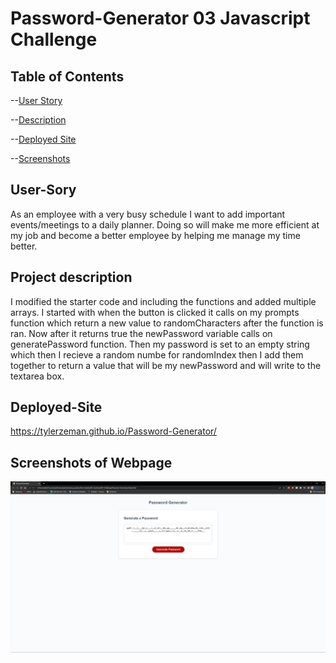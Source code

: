 # Password-Generator 03 Javascript Challenge

## Table of Contents

--[User Story](#User-Story)

--[Description](#Description)

--[Deployed Site](#Deployed-Site)

--[Screenshots](#Screenshots)

## User-Sory

As an employee with a very busy schedule I want to add important events/meetings to a daily planner. Doing so will make me more efficient at my job and become a better
employee by helping me manage my time better.

## Project description

I modified the starter code and including the functions and added multiple arrays. I started with when the button is clicked it calls on my prompts function which return
a new value to randomCharacters after the function is ran. Now after it returns true the newPassword variable calls on generatePassword function. Then my password is set
to an empty string which then I recieve a random numbe for randomIndex then I add them together to return a value that will be my newPassword and will write to the
textarea box.

## Deployed-Site

https://tylerzeman.github.io/Password-Generator/

## Screenshots of Webpage

![Screenshot](/Assets/images/password-generator.png?raw=true "Screenshot")
